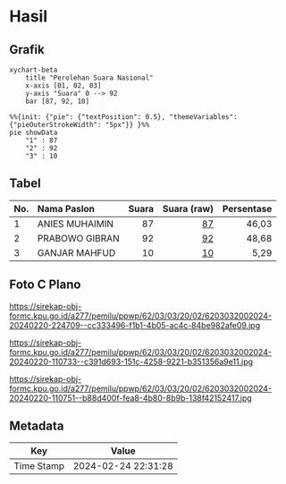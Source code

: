# Hasil

## Grafik

```mermaid
xychart-beta
    title "Perolehan Suara Nasional"
    x-axis [01, 02, 03]
    y-axis "Suara" 0 --> 92
    bar [87, 92, 10]
```

```mermaid
%%{init: {"pie": {"textPosition": 0.5}, "themeVariables": {"pieOuterStrokeWidth": "5px"}} }%%
pie showData
    "1" : 87
    "2" : 92
    "3" : 10
```

## Tabel

| No. | Nama Paslon    | Suara | Suara (raw) | Persentase |
|:--- |:-------------- | -----:| -----------:| ----------:|
| 1   | ANIES MUHAIMIN | 87    | [87][p-1]   | 46,03      |
| 2   | PRABOWO GIBRAN | 92    | [92][p-2]   | 48,68      |
| 3   | GANJAR MAHFUD  | 10    | [10][p-3]   | 5,29       |


[p-1]: https://github.com/gigit-pemilu/pemilu-2024/blob/main/pilpres/hitung-suara/sub/62-kalimantan-tengah/sub/03-kapuas/sub/03-kapuas-timur/sub/2002-anjir-serapat-tengah/sub/024-tps/sub/paslon-1.txt
[p-2]: https://github.com/gigit-pemilu/pemilu-2024/blob/main/pilpres/hitung-suara/sub/62-kalimantan-tengah/sub/03-kapuas/sub/03-kapuas-timur/sub/2002-anjir-serapat-tengah/sub/024-tps/sub/paslon-2.txt
[p-3]: https://github.com/gigit-pemilu/pemilu-2024/blob/main/pilpres/hitung-suara/sub/62-kalimantan-tengah/sub/03-kapuas/sub/03-kapuas-timur/sub/2002-anjir-serapat-tengah/sub/024-tps/sub/paslon-3.txt

## Foto C Plano

https://sirekap-obj-formc.kpu.go.id/a277/pemilu/ppwp/62/03/03/20/02/6203032002024-20240220-224709--cc333496-f1b1-4b05-ac4c-84be982afe09.jpg

https://sirekap-obj-formc.kpu.go.id/a277/pemilu/ppwp/62/03/03/20/02/6203032002024-20240220-110733--c391d693-151c-4258-9221-b351356a9e11.jpg

https://sirekap-obj-formc.kpu.go.id/a277/pemilu/ppwp/62/03/03/20/02/6203032002024-20240220-110751--b88d400f-fea8-4b80-8b9b-138f42152417.jpg


## Metadata

| Key        | Value               |
| ---------- | ------------------- |
| Time Stamp | 2024-02-24 22:31:28 |



